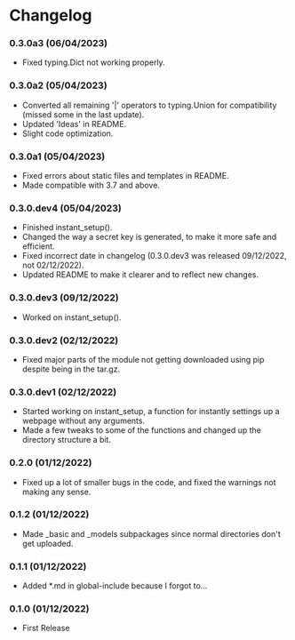 # Changelog


### 0.3.0a3 (06/04/2023)
* Fixed typing.Dict not working properly.


### 0.3.0a2 (05/04/2023)
* Converted all remaining '|' operators to typing.Union for compatibility (missed some in the last update).
* Updated 'Ideas' in README.
* Slight code optimization.


### 0.3.0a1 (05/04/2023)
* Fixed errors about static files and templates in README.
* Made compatible with 3.7 and above.


### 0.3.0.dev4 (05/04/2023)
* Finished instant_setup().
* Changed the way a secret key is generated, to make it more safe and efficient.
* Fixed incorrect date in changelog (0.3.0.dev3 was released 09/12/2022, not 02/12/2022).
* Updated README to make it clearer and to reflect new changes.


### 0.3.0.dev3 (09/12/2022)
* Worked on instant_setup().


### 0.3.0.dev2 (02/12/2022)
* Fixed major parts of the module not getting downloaded using pip despite being in the tar.gz.


### 0.3.0.dev1 (02/12/2022)
* Started working on instant_setup, a function for instantly settings up a webpage without any arguments.
* Made a few tweaks to some of the functions and changed up the directory structure a bit.

### 0.2.0 (01/12/2022)
* Fixed up a lot of smaller bugs in the code, and fixed the warnings not making any sense.


### 0.1.2 (01/12/2022)
* Made _basic and _models subpackages since normal directories don't get uploaded.


### 0.1.1 (01/12/2022)
* Added *.md in global-include because I forgot to...


### 0.1.0 (01/12/2022)
* First Release
